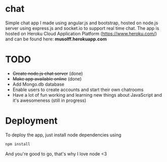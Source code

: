  # chat
 Simple chat app I made using angular.js and bootstrap, hosted on node.js server using express.js and socket.io to support real time chat. The app is hosted on Heroku Cloud Application Platform (https://www.heroku.com/) and can be found here: **musolff.herokuapp.com**
 
  # TODO
 * ~~Create node.js chat server~~ (done)
 * ~~Make app available online~~ (done)
 * Add Mongo.db database
 * Enable users to create accounts and start their own chatrooms
 * Have a lot of fun working and learning new things about JavaScript and it's awesomeness (still in progress)
 
 # Deployment
 To deploy the app, just install node dependencies using
 ```bash
 npm install
 ```
 And you're good to go, that's why I love node <3
 
